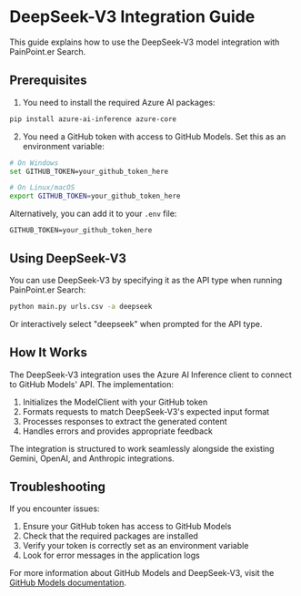 # DeepSeek-V3 Integration Guide

This guide explains how to use the DeepSeek-V3 model integration with PainPoint.er Search.

## Prerequisites

1. You need to install the required Azure AI packages:

```bash
pip install azure-ai-inference azure-core
```

2. You need a GitHub token with access to GitHub Models. Set this as an environment variable:

```bash
# On Windows
set GITHUB_TOKEN=your_github_token_here

# On Linux/macOS
export GITHUB_TOKEN=your_github_token_here
```

Alternatively, you can add it to your `.env` file:

```
GITHUB_TOKEN=your_github_token_here
```

## Using DeepSeek-V3

You can use DeepSeek-V3 by specifying it as the API type when running PainPoint.er Search:

```bash
python main.py urls.csv -a deepseek
```

Or interactively select "deepseek" when prompted for the API type.

## How It Works

The DeepSeek-V3 integration uses the Azure AI Inference client to connect to GitHub Models' API. The implementation:

1. Initializes the ModelClient with your GitHub token
2. Formats requests to match DeepSeek-V3's expected input format
3. Processes responses to extract the generated content
4. Handles errors and provides appropriate feedback

The integration is structured to work seamlessly alongside the existing Gemini, OpenAI, and Anthropic integrations.

## Troubleshooting

If you encounter issues:

1. Ensure your GitHub token has access to GitHub Models
2. Check that the required packages are installed
3. Verify your token is correctly set as an environment variable
4. Look for error messages in the application logs

For more information about GitHub Models and DeepSeek-V3, visit the [GitHub Models documentation](https://github.com/features/models).